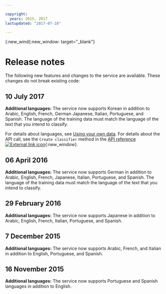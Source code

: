 ```yaml
---

copyright:
  years: 2015, 2017
lastupdated: "2017-07-10"

---
```


{:new_wind{:new_window: target="_blank"}

# Release notes
The following new features and changes to the service are available. These changes do not break existing code:

## 10 July 2017

**Additional languages:** The service now supports Korean in addition to Arabic, English, French, German Japanese, Italian, Portuguese, and Spanish. The language of the training data must match the language of the text that you intend to classify.

For details about languages, see [Using your own data](docs/natural-language-classifier/using-your-data.html#languages). For details about the API call, see the `Create classifier` method in the [API reference ![External link icon](../../icons/launch-glyph.svg "External link icon")](http://www.ibm.com/watson/developercloud/natural-language-classifier/api/v1/){:new_window}.

## 06 April 2016

**Additional languages:** The service now supports German in addition to Arabic, English, French, Japanese, Italian, Portuguese, and Spanish. The language of the training data must match the language of the text that you intend to classify.

## 29 February 2016

**Additional languages:** The service now supports Japanese in addition to Arabic, English, French, Italian, Portuguese, and Spanish.

## 7 December 2015

**Additional languages:** The service now supports Arabic, French, and Italian in addition to English, Portuguese, and Spanish.

## 16 November 2015

**Additional languages:** The service now supports Portuguese and  Spanish languages in addition to English.
